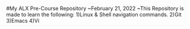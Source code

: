 #My ALX Pre-Course Repository
~February 21, 2022
~This Repository is made to learn the following:
1)Linux & Shell navigation commands.
2)Git
3)Emacs
4)Vi
